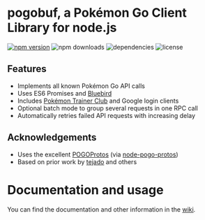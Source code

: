 # pogobuf, a Pokémon Go Client Library for node.js
[![npm version](https://badge.fury.io/js/pogobuf.svg)](https://badge.fury.io/js/pogobuf)
![npm downloads](https://img.shields.io/npm/dt/pogobuf.svg)
![dependencies](https://david-dm.org/cyraxx/pogobuf.svg)
![license](https://img.shields.io/npm/l/pogobuf.svg)

## Features
* Implements all known Pokémon Go API calls
* Uses ES6 Promises and [Bluebird](https://github.com/petkaantonov/bluebird/)
* Includes [Pokémon Trainer Club](https://www.pokemon.com/en/pokemon-trainer-club) and Google login clients
* Optional batch mode to group several requests in one RPC call
* Automatically retries failed API requests with increasing delay

## Acknowledgements
* Uses the excellent [POGOProtos](https://github.com/AeonLucid/POGOProtos) (via [node-pogo-protos](https://github.com/cyraxx/node-pogo-protos))
* Based on prior work by [tejado](https://github.com/tejado/pgoapi) and others

# Documentation and usage
You can find the documentation and other information in the [wiki](https://github.com/cyraxx/pogobuf/wiki).
